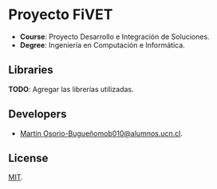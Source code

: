 # Proyecto FiVET

- **Course**: Proyecto Desarrollo e Integración de Soluciones.
- **Degree**: Ingeniería en Computación e Informática.

## Libraries

**TODO**: Agregar las librerías utilizadas.

## Developers

- [Martin Osorio-Bugueño<mob010@alumnos.ucn.cl>](mob010@alumnos.ucn.cl).

## License

[MIT](https://choosealicense.com/licenses/mit/).